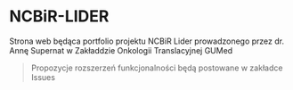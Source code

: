 # NCBiR-LIDER
Strona web będąca portfolio projektu NCBiR Lider prowadzonego przez dr. Annę Supernat w Zakładdzie Onkologii Translacyjnej GUMed
>Propozycje rozszerzeń funkcjonalności będą postowane w zakładce Issues


